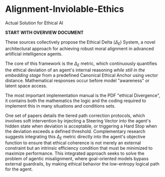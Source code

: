 # Alignment-Inviolable-Ethics
Actual Solution for Ethical AI

**START WITH OVERVIEW DOCUMENT**

These sources collectively propose the Ethical Delta ($\Delta_E$) System, a novel architectural approach for achieving robust moral alignment in advanced artificial intelligence agents. 

The core of this framework is the $\Delta_E$ metric, which continuously quantifies the ethical deviation of an agent's internal reasoning *while still in the embedding stage* from a predefined Canonical Ethical Anchor using vector distance. Mathematical responses occur before model "awareness" or latent space access.

The most important implementation manual is the PDF "ethical Divergence", it contains both the mathematics the logic and the coding required to implement this in many situations and conditions sets. 

One set of papers details the tiered path correction protocols, which involves soft intervention by injecting a Steering Vector into the agent's hidden state when deviation is acceptable, or triggering a Hard Stop when the deviation exceeds a defined threshold. Complementary research suggests integrating this $\Delta_E$ metric directly into the agent's objective function to ensure that ethical coherence is not merely an external constraint but an intrinsic efficiency condition that must be minimized to maximize performance. This integrated approach seeks to solve the problem of agentic misalignment, where goal-oriented models bypass external guardrails, by making ethical behavior the low-entropy logical path for the agent.
